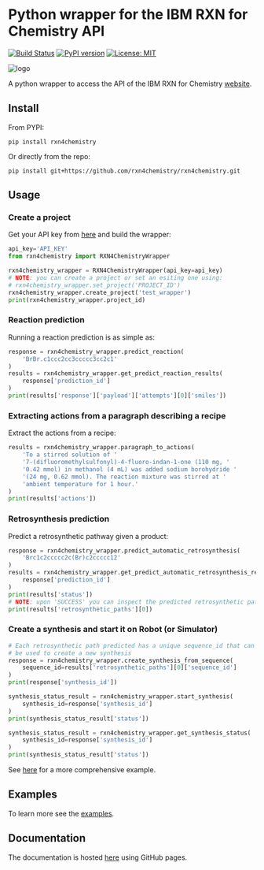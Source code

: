 # Python wrapper for the IBM RXN for Chemistry API

[![Build Status](https://travis-ci.org/rxn4chemistry/rxn4chemistry.svg?branch=master)](https://travis-ci.org/rxn4chemistry/rxn4chemistry)
[![PyPI version](https://badge.fury.io/py/RXN4Chemistry.svg)](https://badge.fury.io/py/RXN4Chemistry)
[![License: MIT](https://img.shields.io/badge/License-MIT-yellow.svg)](https://opensource.org/licenses/MIT)

![logo](./docs_source/_static/logo.jpg)

A python wrapper to access the API of the IBM RXN for Chemistry [website](https://rxn.res.ibm.com/rxn/).

## Install

From PYPI:

```console
pip install rxn4chemistry
```

Or directly from the repo:

```console
pip install git+https://github.com/rxn4chemistry/rxn4chemistry.git
```

## Usage

### Create a project

Get your API key from [here](https://rxn.res.ibm.com/rxn/user/profile) and build the wrapper:

```python
api_key='API_KEY'
from rxn4chemistry import RXN4ChemistryWrapper

rxn4chemistry_wrapper = RXN4ChemistryWrapper(api_key=api_key)
# NOTE: you can create a project or set an esiting one using:
# rxn4chemistry_wrapper.set_project('PROJECT_ID')
rxn4chemistry_wrapper.create_project('test_wrapper')
print(rxn4chemistry_wrapper.project_id)
```

### Reaction prediction

Running a reaction prediction is as simple as:

```python
response = rxn4chemistry_wrapper.predict_reaction(
    'BrBr.c1ccc2cc3ccccc3cc2c1'
)
results = rxn4chemistry_wrapper.get_predict_reaction_results(
    response['prediction_id']
)
print(results['response']['payload']['attempts'][0]['smiles'])
```

### Extracting actions from a paragraph describing a recipe

Extract the actions from a recipe:

```python
results = rxn4chemistry_wrapper.paragraph_to_actions(
    'To a stirred solution of '
    '7-(difluoromethylsulfonyl)-4-fluoro-indan-1-one (110 mg, '
    '0.42 mmol) in methanol (4 mL) was added sodium borohydride '
    '(24 mg, 0.62 mmol). The reaction mixture was stirred at '
    'ambient temperature for 1 hour.'
)
print(results['actions'])
```

### Retrosynthesis prediction

Predict a retrosynthetic pathway given a product:

```python
response = rxn4chemistry_wrapper.predict_automatic_retrosynthesis(
    'Brc1c2ccccc2c(Br)c2ccccc12'
)
results = rxn4chemistry_wrapper.get_predict_automatic_retrosynthesis_results(
    response['prediction_id']
)
print(results['status'])
# NOTE: upon 'SUCCESS' you can inspect the predicted retrosynthetic paths.
print(results['retrosynthetic_paths'][0])
```

### Create a synthesis and start it on Robot (or Simulator)
```python
# Each retrosynthetic path predicted has a unique sequence_id that can
# be used to create a new synthesis
response = rxn4chemistry_wrapper.create_synthesis_from_sequence(
    sequence_id=results['retrosynthetic_paths'][0]['sequence_id']
)
print(response['synthesis_id'])

synthesis_status_result = rxn4chemistry_wrapper.start_synthesis(
    synthesis_id=response['synthesis_id']
)
print(synthesis_status_result['status'])

synthesis_status_result = rxn4chemistry_wrapper.get_synthesis_status(
    synthesis_id=response['synthesis_id']
)
print(synthesis_status_result['status'])
```

See [here](./examples/diamond_light_source_covid19_candidates_retrosynthesis.ipynb) for a more comprehensive example.

## Examples

To learn more see the [examples](./examples).

## Documentation

The documentation is hosted [here](https://rxn4chemistry.github.io/rxn4chemistry/) using GitHub pages.
